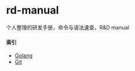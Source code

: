 # rd-manual
个人整理的研发手册，命令与语法速查，R&amp;D manual

#### 索引
- [Golang](./Golang/README.md)
- [Git](./Git/README.md)
